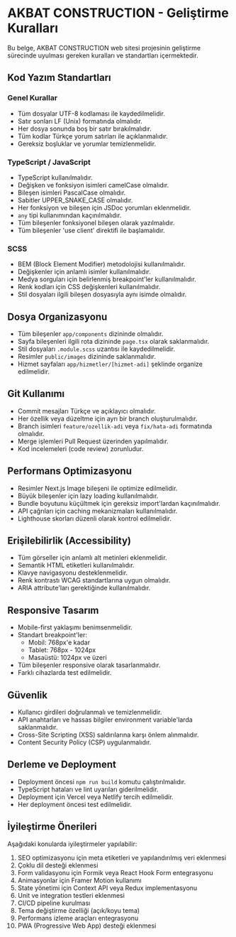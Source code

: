 # AKBAT CONSTRUCTION - Geliştirme Kuralları

Bu belge, AKBAT CONSTRUCTION web sitesi projesinin geliştirme sürecinde uyulması gereken kuralları ve standartları içermektedir.

## Kod Yazım Standartları

### Genel Kurallar

- Tüm dosyalar UTF-8 kodlaması ile kaydedilmelidir.
- Satır sonları LF (Unix) formatında olmalıdır.
- Her dosya sonunda boş bir satır bırakılmalıdır.
- Tüm kodlar Türkçe yorum satırları ile açıklanmalıdır.
- Gereksiz boşluklar ve yorumlar temizlenmelidir.

### TypeScript / JavaScript

- TypeScript kullanılmalıdır.
- Değişken ve fonksiyon isimleri camelCase olmalıdır.
- Bileşen isimleri PascalCase olmalıdır.
- Sabitler UPPER_SNAKE_CASE olmalıdır.
- Her fonksiyon ve bileşen için JSDoc yorumları eklenmelidir.
- `any` tipi kullanımından kaçınılmalıdır.
- Tüm bileşenler fonksiyonel bileşen olarak yazılmalıdır.
- Tüm bileşenler 'use client' direktifi ile başlamalıdır.

### SCSS

- BEM (Block Element Modifier) metodolojisi kullanılmalıdır.
- Değişkenler için anlamlı isimler kullanılmalıdır.
- Medya sorguları için belirlenmiş breakpoint'ler kullanılmalıdır.
- Renk kodları için CSS değişkenleri kullanılmalıdır.
- Stil dosyaları ilgili bileşen dosyasıyla aynı isimde olmalıdır.

## Dosya Organizasyonu

- Tüm bileşenler `app/components` dizininde olmalıdır.
- Sayfa bileşenleri ilgili rota dizininde `page.tsx` olarak saklanmalıdır.
- Stil dosyaları `.module.scss` uzantısı ile kaydedilmelidir.
- Resimler `public/images` dizininde saklanmalıdır.
- Hizmet sayfaları `app/hizmetler/[hizmet-adi]` şeklinde organize edilmelidir.

## Git Kullanımı

- Commit mesajları Türkçe ve açıklayıcı olmalıdır.
- Her özellik veya düzeltme için ayrı bir branch oluşturulmalıdır.
- Branch isimleri `feature/ozellik-adi` veya `fix/hata-adi` formatında olmalıdır.
- Merge işlemleri Pull Request üzerinden yapılmalıdır.
- Kod incelemeleri (code review) zorunludur.

## Performans Optimizasyonu

- Resimler Next.js Image bileşeni ile optimize edilmelidir.
- Büyük bileşenler için lazy loading kullanılmalıdır.
- Bundle boyutunu küçültmek için gereksiz import'lardan kaçınılmalıdır.
- API çağrıları için caching mekanizmaları kullanılmalıdır.
- Lighthouse skorları düzenli olarak kontrol edilmelidir.

## Erişilebilirlik (Accessibility)

- Tüm görseller için anlamlı alt metinleri eklenmelidir.
- Semantik HTML etiketleri kullanılmalıdır.
- Klavye navigasyonu desteklenmelidir.
- Renk kontrastı WCAG standartlarına uygun olmalıdır.
- ARIA attribute'ları gerektiğinde kullanılmalıdır.

## Responsive Tasarım

- Mobile-first yaklaşımı benimsenmelidir.
- Standart breakpoint'ler: 
  - Mobil: 768px'e kadar
  - Tablet: 768px - 1024px
  - Masaüstü: 1024px ve üzeri
- Tüm bileşenler responsive olarak tasarlanmalıdır.
- Farklı cihazlarda test edilmelidir.

## Güvenlik

- Kullanıcı girdileri doğrulanmalı ve temizlenmelidir.
- API anahtarları ve hassas bilgiler environment variable'larda saklanmalıdır.
- Cross-Site Scripting (XSS) saldırılarına karşı önlem alınmalıdır.
- Content Security Policy (CSP) uygulanmalıdır.

## Derleme ve Deployment

- Deployment öncesi `npm run build` komutu çalıştırılmalıdır.
- TypeScript hataları ve lint uyarıları giderilmelidir.
- Deployment için Vercel veya Netlify tercih edilmelidir.
- Her deployment öncesi test edilmelidir.

## İyileştirme Önerileri

Aşağıdaki konularda iyileştirmeler yapılabilir:

1. SEO optimizasyonu için meta etiketleri ve yapılandırılmış veri eklenmesi
2. Çoklu dil desteği eklenmesi
3. Form validasyonu için Formik veya React Hook Form entegrasyonu
4. Animasyonlar için Framer Motion kullanımı
5. State yönetimi için Context API veya Redux implementasyonu
6. Unit ve integration testleri eklenmesi
7. CI/CD pipeline kurulması
8. Tema değiştirme özelliği (açık/koyu tema)
9. Performans izleme araçları entegrasyonu
10. PWA (Progressive Web App) desteği eklenmesi 